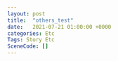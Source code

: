 ```yaml
---
layout: post
title:  "others_test"
date:   2021-07-21 01:00:00 +0000
categories: Etc
Tags: Story Etc
SceneCode: []
---
```

